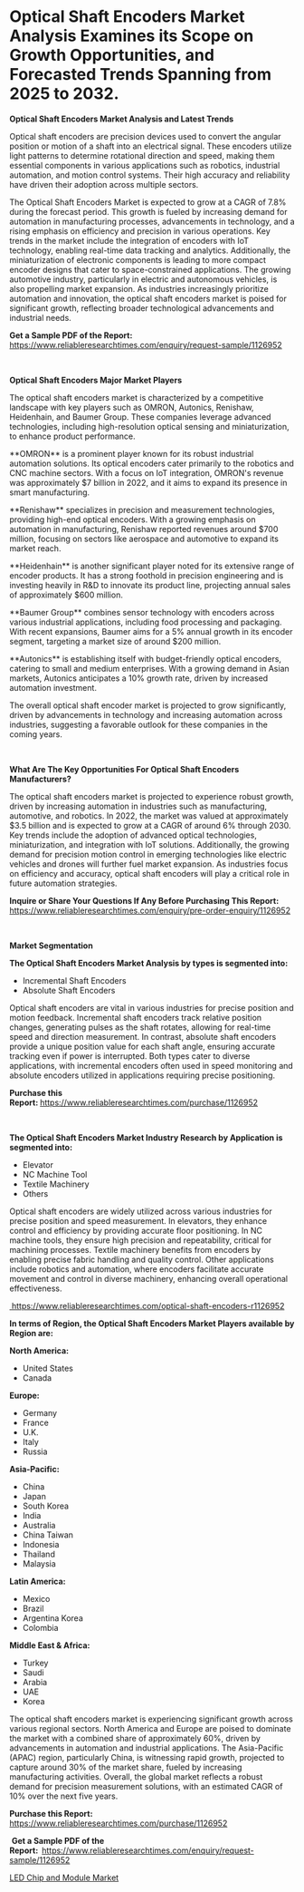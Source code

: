 <p><h1>Optical Shaft Encoders Market Analysis Examines its Scope on Growth Opportunities, and Forecasted Trends Spanning from 2025 to 2032.</h1></p><p><strong>Optical Shaft Encoders Market Analysis and Latest Trends</strong></p>
<p><p>Optical shaft encoders are precision devices used to convert the angular position or motion of a shaft into an electrical signal. These encoders utilize light patterns to determine rotational direction and speed, making them essential components in various applications such as robotics, industrial automation, and motion control systems. Their high accuracy and reliability have driven their adoption across multiple sectors.</p><p>The Optical Shaft Encoders Market is expected to grow at a CAGR of 7.8% during the forecast period. This growth is fueled by increasing demand for automation in manufacturing processes, advancements in technology, and a rising emphasis on efficiency and precision in various operations. Key trends in the market include the integration of encoders with IoT technology, enabling real-time data tracking and analytics. Additionally, the miniaturization of electronic components is leading to more compact encoder designs that cater to space-constrained applications. The growing automotive industry, particularly in electric and autonomous vehicles, is also propelling market expansion. As industries increasingly prioritize automation and innovation, the optical shaft encoders market is poised for significant growth, reflecting broader technological advancements and industrial needs.</p></p>
<p><strong>Get a Sample PDF of the Report:&nbsp;</strong> <a href="https://www.reliableresearchtimes.com/enquiry/request-sample/1126952?utm_campaign=1581&utm_medium=2&utm_source=Github&utm_content=ia&utm_term=11022025&utm_id=optical-shaft-encoders">https://www.reliableresearchtimes.com/enquiry/request-sample/1126952</a></p>
<p>&nbsp;</p>
<p><strong>Optical Shaft Encoders Major Market Players</strong></p>
<p><p>The optical shaft encoders market is characterized by a competitive landscape with key players such as OMRON, Autonics, Renishaw, Heidenhain, and Baumer Group. These companies leverage advanced technologies, including high-resolution optical sensing and miniaturization, to enhance product performance.</p><p>**OMRON** is a prominent player known for its robust industrial automation solutions. Its optical encoders cater primarily to the robotics and CNC machine sectors. With a focus on IoT integration, OMRON's revenue was approximately $7 billion in 2022, and it aims to expand its presence in smart manufacturing.</p><p>**Renishaw** specializes in precision and measurement technologies, providing high-end optical encoders. With a growing emphasis on automation in manufacturing, Renishaw reported revenues around $700 million, focusing on sectors like aerospace and automotive to expand its market reach.</p><p>**Heidenhain** is another significant player noted for its extensive range of encoder products. It has a strong foothold in precision engineering and is investing heavily in R&D to innovate its product line, projecting annual sales of approximately $600 million.</p><p>**Baumer Group** combines sensor technology with encoders across various industrial applications, including food processing and packaging. With recent expansions, Baumer aims for a 5% annual growth in its encoder segment, targeting a market size of around $200 million.</p><p>**Autonics** is establishing itself with budget-friendly optical encoders, catering to small and medium enterprises. With a growing demand in Asian markets, Autonics anticipates a 10% growth rate, driven by increased automation investment.</p><p>The overall optical shaft encoder market is projected to grow significantly, driven by advancements in technology and increasing automation across industries, suggesting a favorable outlook for these companies in the coming years.</p></p>
<p>&nbsp;</p>
<p><strong>What Are The Key Opportunities For Optical Shaft Encoders Manufacturers?</strong></p>
<p><p>The optical shaft encoders market is projected to experience robust growth, driven by increasing automation in industries such as manufacturing, automotive, and robotics. In 2022, the market was valued at approximately $3.5 billion and is expected to grow at a CAGR of around 6% through 2030. Key trends include the adoption of advanced optical technologies, miniaturization, and integration with IoT solutions. Additionally, the growing demand for precision motion control in emerging technologies like electric vehicles and drones will further fuel market expansion. As industries focus on efficiency and accuracy, optical shaft encoders will play a critical role in future automation strategies.</p></p>
<p><strong>Inquire or Share Your Questions If Any Before Purchasing This Report:</strong> <a href="https://www.reliableresearchtimes.com/enquiry/pre-order-enquiry/1126952?utm_campaign=1581&utm_medium=2&utm_source=Github&utm_content=ia&utm_term=11022025&utm_id=optical-shaft-encoders">https://www.reliableresearchtimes.com/enquiry/pre-order-enquiry/1126952</a></p>
<p>&nbsp;</p>
<p><strong>Market Segmentation</strong></p>
<p><strong>The Optical Shaft Encoders Market Analysis by types is segmented into:</strong></p>
<p><ul><li>Incremental Shaft Encoders</li><li>Absolute Shaft Encoders</li></ul></p>
<p><p>Optical shaft encoders are vital in various industries for precise position and motion feedback. Incremental shaft encoders track relative position changes, generating pulses as the shaft rotates, allowing for real-time speed and direction measurement. In contrast, absolute shaft encoders provide a unique position value for each shaft angle, ensuring accurate tracking even if power is interrupted. Both types cater to diverse applications, with incremental encoders often used in speed monitoring and absolute encoders utilized in applications requiring precise positioning.</p></p>
<p><strong>Purchase this Report:&nbsp;</strong><a href="https://www.reliableresearchtimes.com/purchase/1126952?utm_campaign=1581&utm_medium=2&utm_source=Github&utm_content=ia&utm_term=11022025&utm_id=optical-shaft-encoders">https://www.reliableresearchtimes.com/purchase/1126952</a></p>
<p>&nbsp;</p>
<p><strong>The Optical Shaft Encoders Market Industry Research by Application is segmented into:</strong></p>
<p><ul><li>Elevator</li><li>NC Machine Tool</li><li>Textile Machinery</li><li>Others</li></ul></p>
<p><p>Optical shaft encoders are widely utilized across various industries for precise position and speed measurement. In elevators, they enhance control and efficiency by providing accurate floor positioning. In NC machine tools, they ensure high precision and repeatability, critical for machining processes. Textile machinery benefits from encoders by enabling precise fabric handling and quality control. Other applications include robotics and automation, where encoders facilitate accurate movement and control in diverse machinery, enhancing overall operational effectiveness.</p></p>
<p><a href="https://www.reliableresearchtimes.com/optical-shaft-encoders-r1126952?utm_campaign=1581&utm_medium=2&utm_source=Github&utm_content=ia&utm_term=11022025&utm_id=optical-shaft-encoders">&nbsp;https://www.reliableresearchtimes.com/optical-shaft-encoders-r1126952</a></p>
<p><strong>In terms of Region, the Optical Shaft Encoders Market Players available by Region are:</strong></p>
<p>
    <p> <strong> North America: </strong>
        <ul>
            <li>United States</li>
            <li>Canada</li>
        </ul>
        </p> 
    <p> <strong> Europe: </strong>
        <ul>
            <li>Germany</li>
            <li>France</li>
            <li>U.K.</li>
            <li>Italy</li>
            <li>Russia</li>
        </ul>
        </p> 
    <p> <strong> Asia-Pacific: </strong>
        <ul>
            <li>China</li>
            <li>Japan</li>
            <li>South Korea</li>
            <li>India</li>
            <li>Australia</li>
            <li>China Taiwan</li>
            <li>Indonesia</li>
            <li>Thailand</li>
            <li>Malaysia</li>
        </ul>
        </p> 
    <p> <strong> Latin America: </strong>
        <ul>
            <li>Mexico</li>
            <li>Brazil</li>
            <li>Argentina Korea</li>
            <li>Colombia</li>
        </ul>
        </p> 
    <p> <strong> Middle East & Africa: </strong>
        <ul>
            <li>Turkey</li>
            <li>Saudi</li>
            <li>Arabia</li>
            <li>UAE</li>
            <li>Korea</li>
        </ul>
    </p>
    </p>
<p><p>The optical shaft encoders market is experiencing significant growth across various regional sectors. North America and Europe are poised to dominate the market with a combined share of approximately 60%, driven by advancements in automation and industrial applications. The Asia-Pacific (APAC) region, particularly China, is witnessing rapid growth, projected to capture around 30% of the market share, fueled by increasing manufacturing activities. Overall, the global market reflects a robust demand for precision measurement solutions, with an estimated CAGR of 10% over the next five years.</p></p>
<p><strong>Purchase this Report: </strong><a href="https://www.reliableresearchtimes.com/purchase/1126952?utm_campaign=1581&utm_medium=2&utm_source=Github&utm_content=ia&utm_term=11022025&utm_id=optical-shaft-encoders">https://www.reliableresearchtimes.com/purchase/1126952</a></p>
<p>&nbsp;<strong>Get a Sample PDF of the Report:&nbsp;&nbsp;</strong><a href="https://www.reliableresearchtimes.com/enquiry/request-sample/1126952?utm_campaign=1581&utm_medium=2&utm_source=Github&utm_content=ia&utm_term=11022025&utm_id=optical-shaft-encoders">https://www.reliableresearchtimes.com/enquiry/request-sample/1126952</a></p>
<p><strong></strong></p>
<p><p><a href="https://github.com/mookiesville/Market-Research-Report-List-1/blob/main/led-chip-and-module-market.md?utm_campaign=1581&utm_medium=2&utm_source=Github&utm_content=ia&utm_term=11022025&utm_id=optical-shaft-encoders">LED Chip and Module Market</a></p></p>